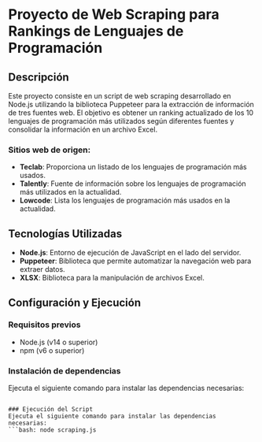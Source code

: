 # Proyecto de Web Scraping para Rankings de Lenguajes de Programación

## Descripción
Este proyecto consiste en un script de web scraping desarrollado en Node.js utilizando la biblioteca Puppeteer para la extracción de información de tres fuentes web. El objetivo es obtener un ranking actualizado de los 10 lenguajes de programación más utilizados según diferentes fuentes y consolidar la información en un archivo Excel.

### Sitios web de origen:
- **Teclab**: Proporciona un listado de los lenguajes de programación más usados.
- **Talently**: Fuente de información sobre los lenguajes de programación más utilizados en la actualidad.
- **Lowcode**: Lista los lenguajes de programación más usados en la actualidad.

## Tecnologías Utilizadas
- **Node.js**: Entorno de ejecución de JavaScript en el lado del servidor.
- **Puppeteer**: Biblioteca que permite automatizar la navegación web para extraer datos.
- **XLSX**: Biblioteca para la manipulación de archivos Excel.

## Configuración y Ejecución
### Requisitos previos
- Node.js (v14 o superior)
- npm (v6 o superior)

### Instalación de dependencias
Ejecuta el siguiente comando para instalar las dependencias necesarias:
```bash: npm install puppeteer xlsx

### Ejecución del Script
Ejecuta el siguiente comando para instalar las dependencias necesarias:
```bash: node scraping.js